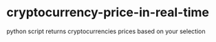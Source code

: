 # cryptocurrency-price-in-real-time
python script
returns cryptocurrencies prices based on your selection
